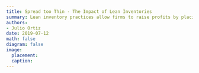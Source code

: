 ```yaml
---
title: Spread too Thin - The Impact of Lean Inventories
summary: Lean inventory practices allow firms to raise profits by placing fewer, more frequent orders in normal times. This strategy however, renders the economy more vulnerable to an unanticipated shock. This paper documents empirical evidence of this trade-off and quantifies it in a structurally estimated heterogeneous firms model. (Draft coming soon)
authors:
- Julio Ortiz
date: 2019-07-12
math: false
diagram: false
image:
  placement: 
  caption: 
---
```

